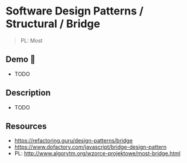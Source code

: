# Software Design Patterns / Structural / Bridge

> PL: Most

## Demo 🎉

* TODO

## Description

* TODO

## Resources

* <https://refactoring.guru/design-patterns/bridge>
* <https://www.dofactory.com/javascript/bridge-design-pattern>
* PL: <http://www.algorytm.org/wzorce-projektowe/most-bridge.html>
